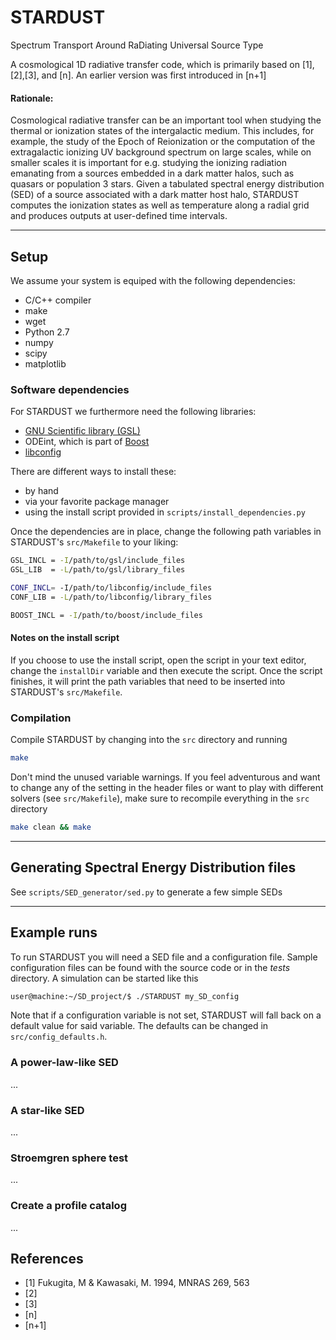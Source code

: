# STARDUST
Spectrum Transport Around RaDiating Universal Source Type

A cosmological 1D radiative transfer code, which is primarily based on [1], [2],[3], and [n]. An earlier version was first introduced in [n+1]

#### Rationale:

Cosmological radiative transfer can be an important tool when studying the thermal or ionization states of the 
intergalactic medium. This includes, for example, the study of the Epoch of Reionization or the computation of the 
extragalactic ionizing UV background spectrum on large scales, while on smaller scales it is important for e.g. 
studying the ionizing radiation emanating from a sources embedded in a dark matter halos, such as quasars or population 3 stars. 
Given a tabulated spectral energy distribution (SED) of a source associated with a dark matter host halo, STARDUST computes the ionization states as well as temperature along a radial grid and produces outputs at user-defined time intervals. 

---

## Setup
We assume your system is equiped with the following dependencies:
* C/C++ compiler
* make
* wget
* Python 2.7 
* numpy
* scipy
* matplotlib

### Software dependencies
For STARDUST we furthermore need the following libraries:
* [GNU Scientific library (GSL)](https://www.gnu.org/software/gsl/) 
* ODEint, which is part of [Boost](http://www.boost.org/)
* [libconfig](https://github.com/hyperrealm/libconfig)

There are different ways to install these: 

* by hand 
* via your favorite package manager
* using the install script provided in `scripts/install_dependencies.py`

Once the dependencies are in place, change the following path variables in STARDUST's  `src/Makefile` to your liking:
```bash
GSL_INCL = -I/path/to/gsl/include_files
GSL_LIB  = -L/path/to/gsl/library_files

CONF_INCL= -I/path/to/libconfig/include_files
CONF_LIB = -L/path/to/libconfig/library_files

BOOST_INCL = -I/path/to/boost/include_files
```

#### Notes on the install script

If you choose to use the install script, open the script in your text editor, change the `installDir` variable and then execute the script.
Once the script finishes, it will print the path variables that need to be inserted into STARDUST's `src/Makefile`.

### Compilation

Compile STARDUST by changing into the `src` directory and running 
```bash
make
```
Don't mind the unused variable warnings. If you feel adventurous and want to change any of the setting in the header files or 
want to play with different solvers (see `src/Makefile`), make sure to recompile everything in the `src` directory
```bash
make clean && make
```


---

## Generating Spectral Energy Distribution files

See `scripts/SED_generator/sed.py` to generate a few simple SEDs


---

## Example runs 


To run STARDUST you will need a SED file and a configuration file. Sample configuration files can be found with the source code or in the *tests* directory. A simulation can be started like this
```bash
user@machine:~/SD_project/$ ./STARDUST my_SD_config 
```

Note that if a configuration variable is not set, STARDUST will fall back on a default value for said variable. The defaults can be changed in `src/config_defaults.h`.


### A power-law-like SED
...

### A star-like SED 
...

### Stroemgren sphere test
...

### Create a profile catalog
...



## References

* [1] Fukugita, M & Kawasaki, M. 1994, MNRAS 269, 563
* [2]
* [3]
* [n]
* [n+1]

